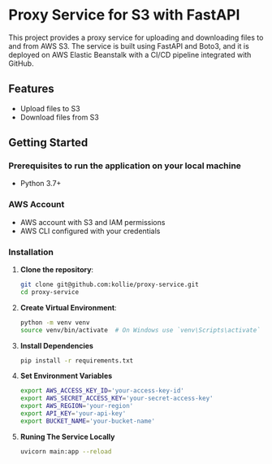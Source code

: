 #  Proxy Service for S3 with FastAPI

This project provides a proxy service for uploading and downloading files to and from AWS S3. The service is built using FastAPI and Boto3, and it is deployed on AWS Elastic Beanstalk with a CI/CD pipeline integrated with GitHub.

## Features

- Upload files to S3
- Download files from S3

## Getting Started

### Prerequisites to run the application on your local machine

- Python 3.7+

### AWS Account
- AWS account with S3 and IAM permissions
- AWS CLI configured with your credentials

### Installation

1. **Clone the repository**:
   ```bash
   git clone git@github.com:kollie/proxy-service.git
   cd proxy-service

2. **Create Virtual Environment**:
    ```bash
    python -m venv venv
    source venv/bin/activate  # On Windows use `venv\Scripts\activate`

3. **Install Dependencies**
    ```bash
    pip install -r requirements.txt

4. **Set Environment Variables**
    ```bash
    export AWS_ACCESS_KEY_ID='your-access-key-id'
    export AWS_SECRET_ACCESS_KEY='your-secret-access-key'
    export AWS_REGION='your-region'
    export API_KEY='your-api-key'
    export BUCKET_NAME='your-bucket-name'

5. **Runing The Service Locally**
    ```bash
    uvicorn main:app --reload


